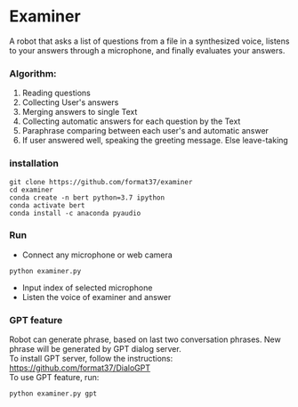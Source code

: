 # Examiner
A robot that asks a list of questions from a file in a synthesized voice, listens to your answers through a microphone, and finally evaluates your answers.  
### Algorithm:
1. Reading questions  
2. Collecting User's answers  
3. Merging answers to single Text  
4. Collecting automatic answers for each question by the Text  
5. Paraphrase comparing between each user's and automatic answer  
6. If user answered well, speaking the greeting message. Else leave-taking  
### installation
```
git clone https://github.com/format37/examiner
cd examiner
conda create -n bert python=3.7 ipython
conda activate bert
conda install -c anaconda pyaudio
```
### Run
- Connect any microphone or web camera  
```
python examiner.py
```
- Input index of selected microphone  
- Listen the voice of examiner and answer

### GPT feature
Robot can generate phrase, based on last two conversation phrases. New phrase will be generated by GPT dialog server.  
To install GPT server, follow the instructions: https://github.com/format37/DialoGPT  
To use GPT feature, run:
```
python examiner.py gpt
```
